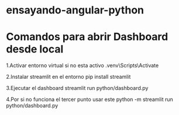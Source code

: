 # ensayando-angular-python

#  Comandos para abrir Dashboard desde local

1.Activar entorno virtual si no esta activo 
.venv\Scripts\Activate

2.Instalar streamlit en el entorno 
pip install streamlit

3.Ejecutar el dashboard 
streamlit run python/dashboard.py

4.Por si no funciona el tercer punto usar este
python -m streamlit run python/dashboard.py
